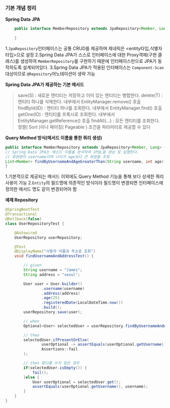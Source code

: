 ### 기본 개념 정리

**Spring Data JPA**
```java
    public interface MemberRepository extends JpaRepository<Member, Long> {
     
    }
```
1.`JpaRepository`인터페이스는 공통 CRUD를 제공하며 제네릭은 <entity타입,식별자 타입>으로 설정
2.Spring Data JPA가 스스로 인터페이스에 대한 Proxy객체(구현 클래스)를 생성하여 `MemberRepository`를 구현하기 때문에 인터페이스만으로 JPA가 동작하도록 설계되어있다.
3.Spring Data JPA가 적용된 인터페이스는 `Component-Scan` 대상이므로 `@Repository`어노테이션이 생략 가능

**Spring Data JPA가 제공하는 기본 메서드**
>save(S) : 새로운 엔티티는 저장하고 이미 있는 엔티티는 병합한다.
>delete(T) : 엔티티 하나를 삭제한다. 내부에서 EntityManager.remove() 호출
>findById(ID) : 엔티티 하나를 조회한다. 내부에서 EntityManager.find() 호출
>getOne(ID) : 엔티티를 프록시로 조회한다. 내부에서 EntityManager.getReference() 호출
>findAll(…) : 모든 엔티티를 조회한다. 정렬( Sort )이나 페이징( Pageable ) 조건을 파라미터로 제공할 수 있다

**Query Method 방식(메서드 이름을 통한 쿼리 생성)**
```java
public interface MemberRepository extends JpaRepository<Member, Long> {
// Spring Data JPA는 메소드 이름을 분석하여 JPQL을 생성 및 실행한다.
// 회원명이 username이며 나이가 age보다 큰 회원을 조회
List<Member> findByUsernameAndAgeGreaterThan(String username, int age);
}
```
1.기본적으로 제공되는 메서드 이외에도 Query Method 기능을 통해 보다 상세한 쿼리 사용이 가능
2.`Entity`의 필드명에 의존적인 방식이라 필드명이 변경되면 인터페이스에 정의한 메서드 명도 같이 변경되어야 함

**예제 Repository**
```java
@SpringBootTest
@Transactional
@Rollback(false)
class UserRepositoryTest {

    @Autowired
    UserRepository userRepository;

    @Test
    @DisplayName("사용자 이름과 주소로 조회")
    void findUsernameAndAddressTest() {

        // given
        String username = "James";
        String address = "seoul";

        User user = User.builder()
                .username(username)
                .address(address)
                .age(25)
                .registeredDate(LocalDateTime.now())
                .build();
        userRepository.save(user);

        // when
        Optional<User> selectedUser = userRepository.findByUsernameAndAddress(username, address);

        // then
        selectedUser.ifPresentOrElse(
                userOptional -> assertEquals(userOptional.getUsername(), username),
                Assertions::fail
        );

        // then 람다를 쓰지 않은 경우
        if(selectedUser.isEmpty()) {
            fail();
        }else {
            User userOptional = selectedUser.get();
            assertEquals(userOptional.getUsername(), username);
        }
    }
}

```





